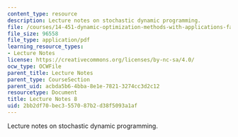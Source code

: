 ```yaml
---
content_type: resource
description: Lecture notes on stochastic dynamic programming.
file: /courses/14-451-dynamic-optimization-methods-with-applications-fall-2009/2bb2df70bec3557087b2d38f5093a1af_MIT14_451F09_lec08.pdf
file_size: 96558
file_type: application/pdf
learning_resource_types:
- Lecture Notes
license: https://creativecommons.org/licenses/by-nc-sa/4.0/
ocw_type: OCWFile
parent_title: Lecture Notes
parent_type: CourseSection
parent_uid: acbda5b6-4bba-8e1e-7821-3274cc3d2c12
resourcetype: Document
title: Lecture Notes 8
uid: 2bb2df70-bec3-5570-87b2-d38f5093a1af
---
```

Lecture notes on stochastic dynamic programming.